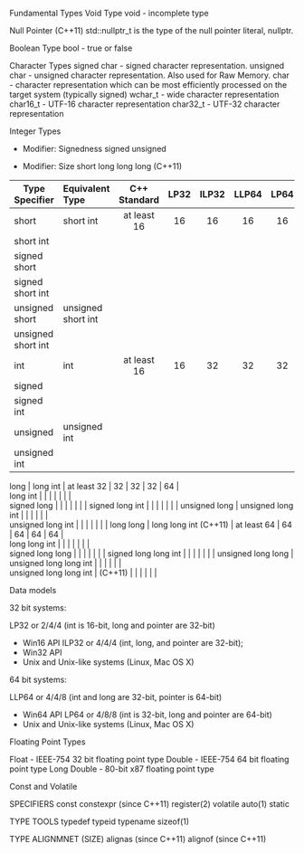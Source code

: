 
Fundamental Types
Void Type
void - incomplete type

Null Pointer (C++11)
std::nullptr_t is the type of the null pointer literal, nullptr. 

Boolean Type
bool - true or false

Character Types
signed char - signed character representation.
unsigned char - unsigned character representation. Also used for Raw Memory.
char - character representation which can be most efficiently processed on the target system (typically signed)
wchar_t - wide character representation
char16_t - UTF-16 character representation 
char32_t - UTF-32 character representation


Integer Types 

- Modifier: Signedness
signed
unsigned

- Modifier: Size
short
long 
long long (C++11)

| Type Specifier       | Equivalent Type        | C++ Standard | LP32         | ILP32        | LLP64        | LP64         |
| -------------------- | :--------------------- | :----------: | :----------: | :----------: | :----------: | :----------: | 
short                  | short int              | at least 16  | 16           | 16           | 16           | 16           |     
short int              |                        |              |              |              |              |              |   
signed short           |                        |              |              |              |              |              | 
signed short int       |                        |              |              |              |              |              | 
unsigned short         | unsigned short int     |              |              |              |              |              |     
unsigned short int     |                        |              |              |              |              |              | 
int                    | int                    | at least 16  | 16           | 32           | 32           | 32           |     
signed                 |                        |              |              |              |              |              |   
signed int             |                        |              |              |              |              |              | 
unsigned               | unsigned int           |              |              |              |              |              |     
unsigned int           |                        |              |              |              |              |              | 

long                   | long int               | at least 32  | 32           | 32           | 32           | 64           |     
long int               |                        |              |              |              |              |              |   
signed long            |                        |              |              |              |              |              | 
signed long int        |                        |              |              |              |              |              | 
unsigned long          | unsigned long int      |              |              |              |              |              |     
unsigned long int      |                        |              |              |              |              |              | 
long long              | long long int (C++11)  | at least 64  | 64           | 64           | 64           | 64           |     
long long int          |                        |              |              |              |              |              |   
signed long long       |                        |              |              |              |              |              | 
signed long long int   |                        |              |              |              |              |              | 
unsigned long long     | unsigned long long int |              |              |              |              |              |     
unsigned long long int | (C++11)                |              |              |              |              |              | 


Data models

32 bit systems:

LP32 or 2/4/4 (int is 16-bit, long and pointer are 32-bit)
- Win16 API
ILP32 or 4/4/4 (int, long, and pointer are 32-bit);
- Win32 API
- Unix and Unix-like systems (Linux, Mac OS X)

64 bit systems:

LLP64 or 4/4/8 (int and long are 32-bit, pointer is 64-bit)
- Win64 API
LP64 or 4/8/8 (int is 32-bit, long and pointer are 64-bit)
- Unix and Unix-like systems (Linux, Mac OS X)

Floating Point Types

Float - IEEE-754 32 bit floating point type
Double - IEEE-754 64 bit floating point type
Long Double - 80-bit x87 floating point type



Const and Volatile

SPECIFIERS
const
constexpr (since C++11)
register(2)
volatile
auto(1)
static


TYPE TOOLS
typedef
typeid
typename
sizeof(1)


TYPE ALIGNMNET (SIZE)
alignas (since C++11)
alignof (since C++11)

